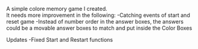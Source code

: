 A simple colore memory game I created. \
It needs more improvement in the following:
-Catching events of start and reset game
-Instead of number order in the answer boxes, the answers could be a movable answer boxes to match and put inside the Color Boxes

Updates
-Fixed Start and Restart functions
